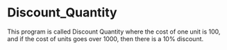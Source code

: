 # Discount_Quantity
This program is called Discount Quantity where the cost of one unit is 100, and if the cost of units goes over 1000, then there is a 10% discount.

